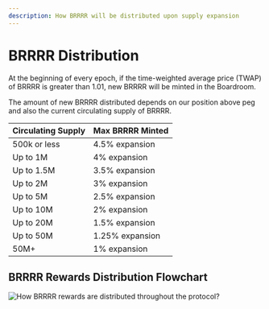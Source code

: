 ```yaml
---
description: How BRRRR will be distributed upon supply expansion
---
```


# BRRRR Distribution

At the beginning of every epoch, if the time-weighted average price (TWAP) of BRRRR is greater than 1.01, new BRRRR will be minted in the Boardroom.&#x20;

The amount of new BRRRR distributed depends on our position above peg and also the current circulating supply of BRRRR.

| Circulating Supply | Max BRRRR Minted |
| ------------------ | ---------------- |
| 500k or less       | 4.5% expansion   |
| Up to 1M           | 4% expansion     |
| Up to 1.5M         | 3.5% expansion   |
| Up to 2M           | 3% expansion     |
| Up to 5M           | 2.5% expansion   |
| Up to 10M          | 2% expansion     |
| Up to 20M          | 1.5% expansion   |
| Up to 50M          | 1.25% expansion  |
| 50M+               | 1% expansion     |

## BRRRR Rewards Distribution Flowchart

![How BRRRR rewards are distributed throughout the protocol?](../.gitbook/assets/BRRRR\_BRRRRDistribution\_v3.png)
